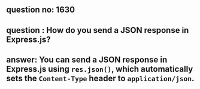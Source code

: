 
      
## question no: 1630

## question : How do you send a JSON response in Express.js?

## answer: You can send a JSON response in Express.js using `res.json()`, which automatically sets the `Content-Type` header to `application/json`.
      